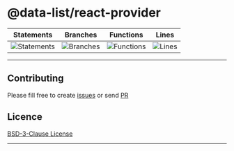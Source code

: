 # @data-list/react-provider

| Statements                  | Branches                | Functions                 | Lines             |
| --------------------------- | ----------------------- | ------------------------- | ----------------- |
| ![Statements](#statements#) | ![Branches](#branches#) | ![Functions](#functions#) | ![Lines](#lines#) |

---

## Contributing

Please fill free to create [issues](https://github.com/data-list/react-provider/issues) or send [PR](https://github.com/data-list/react-provider/pulls)

## Licence

[BSD-3-Clause License](https://github.com/data-list/react-provider/blob/main/LICENSE)

---
